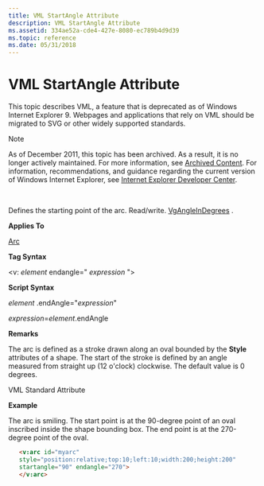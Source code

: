 ```yaml
---
title: VML StartAngle Attribute
description: VML StartAngle Attribute
ms.assetid: 334ae52a-cde4-427e-8080-ec789b4d9d39
ms.topic: reference
ms.date: 05/31/2018
---
```


# VML StartAngle Attribute

This topic describes VML, a feature that is deprecated as of Windows Internet Explorer 9. Webpages and applications that rely on VML should be migrated to SVG or other widely supported standards.

> [!Note]  
> As of December 2011, this topic has been archived. As a result, it is no longer actively maintained. For more information, see [Archived Content](/previous-versions/windows/internet-explorer/ie-developer/). For information, recommendations, and guidance regarding the current version of Windows Internet Explorer, see [Internet Explorer Developer Center](https://msdn.microsoft.com/ie/).

 

Defines the starting point of the arc. Read/write. [VgAngleInDegrees](msdn-online-vml-vgangleindegrees-data-type.md) .

**Applies To**

[Arc](msdn-online-vml-arc-element.md)

**Tag Syntax**

<v: *element* endangle=" *expression* ">

**Script Syntax**

*element* .endAngle="*expression*"

*expression*=*element*.endAngle

**Remarks**

The arc is defined as a stroke drawn along an oval bounded by the **Style** attributes of a shape. The start of the stroke is defined by an angle measured from straight up (12 o'clock) clockwise. The default value is 0 degrees.

VML Standard Attribute

**Example**

The arc is smiling. The start point is at the 90-degree point of an oval inscribed inside the shape bounding box. The end point is at the 270-degree point of the oval.


```HTML
   <v:arc id="myarc"
   style="position:relative;top:10;left:10;width:200;height:200"
   startangle="90" endangle="270">
   </v:arc>
```



 

 
